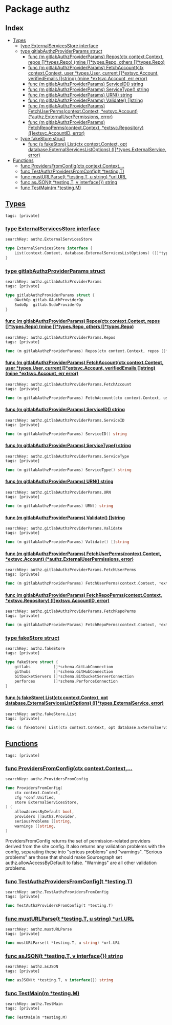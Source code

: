 # Package authz

## Index

* [Types](#type)
    * [type ExternalServicesStore interface](#ExternalServicesStore)
    * [type gitlabAuthzProviderParams struct](#gitlabAuthzProviderParams)
        * [func (m gitlabAuthzProviderParams) Repos(ctx context.Context, repos []*types.Repo) (mine []*types.Repo, others []*types.Repo)](#gitlabAuthzProviderParams.Repos)
        * [func (m gitlabAuthzProviderParams) FetchAccount(ctx context.Context, user *types.User, current []*extsvc.Account, verifiedEmails []string) (mine *extsvc.Account, err error)](#gitlabAuthzProviderParams.FetchAccount)
        * [func (m gitlabAuthzProviderParams) ServiceID() string](#gitlabAuthzProviderParams.ServiceID)
        * [func (m gitlabAuthzProviderParams) ServiceType() string](#gitlabAuthzProviderParams.ServiceType)
        * [func (m gitlabAuthzProviderParams) URN() string](#gitlabAuthzProviderParams.URN)
        * [func (m gitlabAuthzProviderParams) Validate() []string](#gitlabAuthzProviderParams.Validate)
        * [func (m gitlabAuthzProviderParams) FetchUserPerms(context.Context, *extsvc.Account) (*authz.ExternalUserPermissions, error)](#gitlabAuthzProviderParams.FetchUserPerms)
        * [func (m gitlabAuthzProviderParams) FetchRepoPerms(context.Context, *extsvc.Repository) ([]extsvc.AccountID, error)](#gitlabAuthzProviderParams.FetchRepoPerms)
    * [type fakeStore struct](#fakeStore)
        * [func (s fakeStore) List(ctx context.Context, opt database.ExternalServicesListOptions) ([]*types.ExternalService, error)](#fakeStore.List)
* [Functions](#func)
    * [func ProvidersFromConfig(ctx context.Context,...](#ProvidersFromConfig)
    * [func TestAuthzProvidersFromConfig(t *testing.T)](#TestAuthzProvidersFromConfig)
    * [func mustURLParse(t *testing.T, u string) *url.URL](#mustURLParse)
    * [func asJSON(t *testing.T, v interface{}) string](#asJSON)
    * [func TestMain(m *testing.M)](#TestMain)


## <a id="type" href="#type">Types</a>

```
tags: [private]
```

### <a id="ExternalServicesStore" href="#ExternalServicesStore">type ExternalServicesStore interface</a>

```
searchKey: authz.ExternalServicesStore
```

```Go
type ExternalServicesStore interface {
	List(context.Context, database.ExternalServicesListOptions) ([]*types.ExternalService, error)
}
```

### <a id="gitlabAuthzProviderParams" href="#gitlabAuthzProviderParams">type gitlabAuthzProviderParams struct</a>

```
searchKey: authz.gitlabAuthzProviderParams
tags: [private]
```

```Go
type gitlabAuthzProviderParams struct {
	OAuthOp gitlab.OAuthProviderOp
	SudoOp  gitlab.SudoProviderOp
}
```

#### <a id="gitlabAuthzProviderParams.Repos" href="#gitlabAuthzProviderParams.Repos">func (m gitlabAuthzProviderParams) Repos(ctx context.Context, repos []*types.Repo) (mine []*types.Repo, others []*types.Repo)</a>

```
searchKey: authz.gitlabAuthzProviderParams.Repos
tags: [private]
```

```Go
func (m gitlabAuthzProviderParams) Repos(ctx context.Context, repos []*types.Repo) (mine []*types.Repo, others []*types.Repo)
```

#### <a id="gitlabAuthzProviderParams.FetchAccount" href="#gitlabAuthzProviderParams.FetchAccount">func (m gitlabAuthzProviderParams) FetchAccount(ctx context.Context, user *types.User, current []*extsvc.Account, verifiedEmails []string) (mine *extsvc.Account, err error)</a>

```
searchKey: authz.gitlabAuthzProviderParams.FetchAccount
tags: [private]
```

```Go
func (m gitlabAuthzProviderParams) FetchAccount(ctx context.Context, user *types.User, current []*extsvc.Account, verifiedEmails []string) (mine *extsvc.Account, err error)
```

#### <a id="gitlabAuthzProviderParams.ServiceID" href="#gitlabAuthzProviderParams.ServiceID">func (m gitlabAuthzProviderParams) ServiceID() string</a>

```
searchKey: authz.gitlabAuthzProviderParams.ServiceID
tags: [private]
```

```Go
func (m gitlabAuthzProviderParams) ServiceID() string
```

#### <a id="gitlabAuthzProviderParams.ServiceType" href="#gitlabAuthzProviderParams.ServiceType">func (m gitlabAuthzProviderParams) ServiceType() string</a>

```
searchKey: authz.gitlabAuthzProviderParams.ServiceType
tags: [private]
```

```Go
func (m gitlabAuthzProviderParams) ServiceType() string
```

#### <a id="gitlabAuthzProviderParams.URN" href="#gitlabAuthzProviderParams.URN">func (m gitlabAuthzProviderParams) URN() string</a>

```
searchKey: authz.gitlabAuthzProviderParams.URN
tags: [private]
```

```Go
func (m gitlabAuthzProviderParams) URN() string
```

#### <a id="gitlabAuthzProviderParams.Validate" href="#gitlabAuthzProviderParams.Validate">func (m gitlabAuthzProviderParams) Validate() []string</a>

```
searchKey: authz.gitlabAuthzProviderParams.Validate
tags: [private]
```

```Go
func (m gitlabAuthzProviderParams) Validate() []string
```

#### <a id="gitlabAuthzProviderParams.FetchUserPerms" href="#gitlabAuthzProviderParams.FetchUserPerms">func (m gitlabAuthzProviderParams) FetchUserPerms(context.Context, *extsvc.Account) (*authz.ExternalUserPermissions, error)</a>

```
searchKey: authz.gitlabAuthzProviderParams.FetchUserPerms
tags: [private]
```

```Go
func (m gitlabAuthzProviderParams) FetchUserPerms(context.Context, *extsvc.Account) (*authz.ExternalUserPermissions, error)
```

#### <a id="gitlabAuthzProviderParams.FetchRepoPerms" href="#gitlabAuthzProviderParams.FetchRepoPerms">func (m gitlabAuthzProviderParams) FetchRepoPerms(context.Context, *extsvc.Repository) ([]extsvc.AccountID, error)</a>

```
searchKey: authz.gitlabAuthzProviderParams.FetchRepoPerms
tags: [private]
```

```Go
func (m gitlabAuthzProviderParams) FetchRepoPerms(context.Context, *extsvc.Repository) ([]extsvc.AccountID, error)
```

### <a id="fakeStore" href="#fakeStore">type fakeStore struct</a>

```
searchKey: authz.fakeStore
tags: [private]
```

```Go
type fakeStore struct {
	gitlabs          []*schema.GitLabConnection
	githubs          []*schema.GitHubConnection
	bitbucketServers []*schema.BitbucketServerConnection
	perforces        []*schema.PerforceConnection
}
```

#### <a id="fakeStore.List" href="#fakeStore.List">func (s fakeStore) List(ctx context.Context, opt database.ExternalServicesListOptions) ([]*types.ExternalService, error)</a>

```
searchKey: authz.fakeStore.List
tags: [private]
```

```Go
func (s fakeStore) List(ctx context.Context, opt database.ExternalServicesListOptions) ([]*types.ExternalService, error)
```

## <a id="func" href="#func">Functions</a>

```
tags: [private]
```

### <a id="ProvidersFromConfig" href="#ProvidersFromConfig">func ProvidersFromConfig(ctx context.Context,...</a>

```
searchKey: authz.ProvidersFromConfig
```

```Go
func ProvidersFromConfig(
	ctx context.Context,
	cfg *conf.Unified,
	store ExternalServicesStore,
) (
	allowAccessByDefault bool,
	providers []authz.Provider,
	seriousProblems []string,
	warnings []string,
)
```

ProvidersFromConfig returns the set of permission-related providers derived from the site config. It also returns any validation problems with the config, separating these into "serious problems" and "warnings". "Serious problems" are those that should make Sourcegraph set authz.allowAccessByDefault to false. "Warnings" are all other validation problems. 

### <a id="TestAuthzProvidersFromConfig" href="#TestAuthzProvidersFromConfig">func TestAuthzProvidersFromConfig(t *testing.T)</a>

```
searchKey: authz.TestAuthzProvidersFromConfig
tags: [private]
```

```Go
func TestAuthzProvidersFromConfig(t *testing.T)
```

### <a id="mustURLParse" href="#mustURLParse">func mustURLParse(t *testing.T, u string) *url.URL</a>

```
searchKey: authz.mustURLParse
tags: [private]
```

```Go
func mustURLParse(t *testing.T, u string) *url.URL
```

### <a id="asJSON" href="#asJSON">func asJSON(t *testing.T, v interface{}) string</a>

```
searchKey: authz.asJSON
tags: [private]
```

```Go
func asJSON(t *testing.T, v interface{}) string
```

### <a id="TestMain" href="#TestMain">func TestMain(m *testing.M)</a>

```
searchKey: authz.TestMain
tags: [private]
```

```Go
func TestMain(m *testing.M)
```


